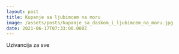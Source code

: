 ```yaml
---
layout: post
title: Kupanje sa ljubimcem na moru
image: /assets/posts/kupanje_sa_daskom_i_ljubimcem_na_moru.jpg
date: 2021-06-17T07:33:00.000Z
---
```


Uzivancija za sve
